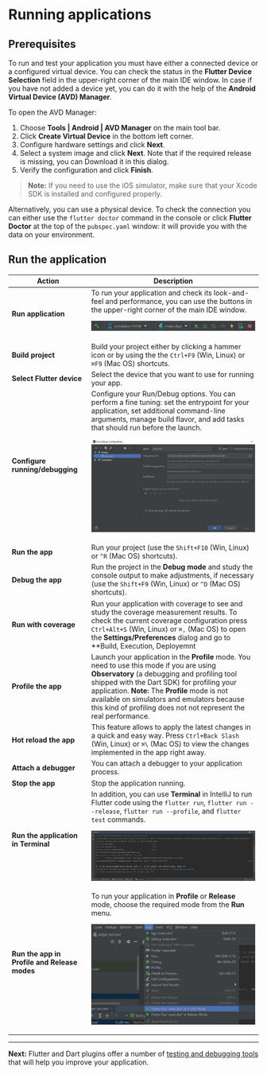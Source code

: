 # Running applications

## Prerequisites
To run and test your application you must have either a connected device or a configured virtual device. You can check the status in the **Flutter Device Selection** field in the upper-right corner of the main IDE window. In case if you have not added a device yet, you can do it with the help of the **Android Virtual Device (AVD) Manager**. 

To open the AVD Manager: 
1. Choose **Tools | Android | AVD Manager** on the main tool bar.
2. Click **Create Virtual Device** in the bottom left corner.
3. Configure hardware settings and click **Next**.
4. Select a system image and click **Next**. Note that if the required release is missing, you can Download it in this dialog.
5. Verify the configuration and click **Finish**.  

> **Note:** If you need to use the iOS simulator, make sure that your Xcode SDK is installed and configured properly. 

Alternatively, you can use a physical device. To check the connection you can either use the ``flutter doctor`` command in the console or click **Flutter Doctor** at the top of the ``pubspec.yaml`` window: it will provide you with the data on your environment.

## Run the application
Action | Description
--- | --- 
**Run application** | To run your application and check its look-and-feel and performance, you can use the buttons in the upper-right corner of the main IDE window. <p align="center"><img src="https://github.com/jetpack-pizza/demo/blob/master/img/5_run_app_toolbar.png" alt="Toolbar" width="590"/></p>
**Build project** | Build your project either by clicking a hammer icon or by using the the ``Ctrl+F9`` (Win, Linux) or ``⌘F9`` (Mac OS) shortcuts.
**Select Flutter device** | Select the device that you want to use for running your app.
**Configure running/debugging** | Configure your Run/Debug options. You can perform a fine tuning: set the entrypoint for your application, set additional command-line arguments, manage build flavor, and add tasks that should run before the launch.<p align="center"><img src="https://github.com/jetpack-pizza/demo/blob/master/img/5_run_debug_configuration.png" alt="Run/Debug Configuration" width="600"/></p>
**Run the app** | Run your project (use the ``Shift+F10`` (Win, Linux) or ``^R`` (Mac OS) shortcuts).
**Debug the app** | Run the project in the **Debug mode** and study the console output to make adjustments, if necessary (use the ``Shift+F9`` (Win, Linux) or ``^D`` (Mac OS) shortcuts).
**Run with coverage** | Run your application with coverage to see and study the coverage measurement results. To check the current coverage configuration press ``Ctrl+Alt+S`` (Win, Linux) or ``⌘,`` (Mac OS) to open the **Settings/Preferences** dialog and go to **Build, Execution, Deployemnt | Debugger | Coverage**.
**Profile the app** | Launch your application in the **Profile** mode. You need to use this mode if you are using **Observatory** (a debugging and profiling tool shipped with the Dart SDK) for profiling your application. **Note:** The **Profile** mode is not available on simulators and emulators because this kind of profiling does not not represent the real performance.
**Hot reload the app** | This feature allows to apply the latest changes in a quick and easy way. Press ``Ctrl+Back Slash`` (Win, Linux) or ``⌘\`` (Mac OS) to view the changes implemented in the app right away.
**Attach a debugger** | You can attach a debugger to your application process.
**Stop the app** | Stop the application running.
**Run the application in Terminal** | In addition, you can use **Terminal** in IntelliJ to run Flutter code using the ``flutter run``, ``flutter run --release``, ``flutter run --profile``, and ``flutter test`` commands. <p align="center"><img src="https://github.com/jetpack-pizza/demo/blob/master/img/5_terminal.png" alt="Allowed values" width="900"/></p>
**Run the app in Profile and Release modes** | To run your application in **Profile** or **Release** mode, choose the required mode from the **Run** menu.<p align="center"><img src="https://github.com/jetpack-pizza/demo/blob/master/img/5_run_modes.png" alt="Run modes" width="400"/></p>


---

**Next:** Flutter and Dart plugins offer a number of [testing and debugging tools](https://github.com/jetpack-pizza/demo/blob/master/content/testing-and-debugging.md) that will help you improve your application.  
